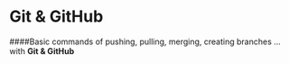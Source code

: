 # Git & GitHub

####Basic commands of pushing, pulling, merging, creating branches ... with **Git & GitHub**
